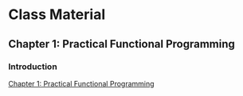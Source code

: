 # Class Material

## Chapter 1: Practical Functional Programming

### Introduction

[Chapter 1: Practical Functional Programming](./class_material/chap1.html)